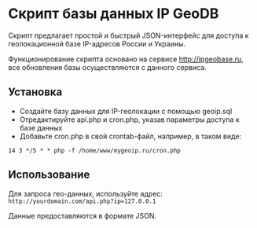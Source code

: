 # Скрипт базы данных IP GeoDB

Скрипт предлагает простой и быстрый JSON-интерфейс для доступа к геолокационной базе IP-адресов России и Украины.

Функционирование скрипта основано на сервисе http://ipgeobase.ru, все обновления базы осуществляются с данного сервиса.

## Установка

* Создайте базу данных для IP-геолокации с помощью geoip.sql
* Отредактируйте api.php и cron.php, указав параметры доступа к базе данных
* Добавьте cron.php в свой crontab-файл, например, в таком виде: 
```
14 3 */5 * * php -f /home/www/mygeoip.ru/cron.php
```

## Использование

Для запроса гео-данных, используйте адрес: `http://yourdomain.com/api.php?ip=127.0.0.1`

Данные предоставляются в формате JSON.
